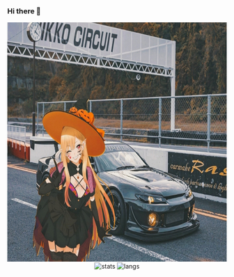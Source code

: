 ### Hi there 👋

<p align="center">
    <img align="center" height="550" src="https://github.com/aaltgod/aaltgod/blob/main/images/beauty.jpg?raw=true" alt="s15">
    <img align="center" height=150 src="https://github-readme-stats.vercel.app/api?username=aaltgod&theme=codeSTACKr&show_icons=true&rank_icon=github&card_width=350&bg_color=202929&icon_color=efd0a8" alt="stats"/>
    <img align="center" height=150 src="https://github-readme-stats.vercel.app/api/top-langs?username=aaltgod&layout=compact&langs_count=6&card_width=300&theme=codeSTACKr&show_icons=true&bg_color=202929" alt="langs"/>
</p>